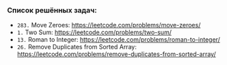 ### Список решённых задач:
- `283.` Move Zeroes: https://leetcode.com/problems/move-zeroes/
- `1.` Two Sum: https://leetcode.com/problems/two-sum/
- `13.` Roman to Integer: https://leetcode.com/problems/roman-to-integer/
- `26.` Remove Duplicates from Sorted Array: https://leetcode.com/problems/remove-duplicates-from-sorted-array/